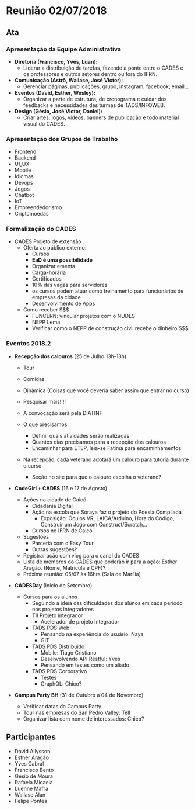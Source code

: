 # Reunião 02/07/2018

## Ata

### Apresentação da Equipe Administrativa

* **Diretoria (Francisco, Yves, Luan):**
  * Liderar a distribuição de tarefas, fazendo a ponte entre o CADES e os professores e outros setores dentro ou fora do IFRN.
* **Comunicação (Astrô, Wallase, José Victor):**
  * Gerenciar páginas, publicações, grupo, instagram, facebook, email...
* **Eventos (David, Esther, Wesley):**
  * Organizar a parte de estrutura, de cronograma e cuidar dos feedbacks e necessidades das turmas de TADS/INFOWEB.
* **Design (Gésio, José Victor, Daniel):**
  * Criar artes, logos, vídeos, banners de publicação e todo material visual do CADES.

### Apresentação dos Grupos de Trabalho

* Frontend
* Backend
* UI_UX
* Mobile
* Idiomas
* Devops
* Jogos
* Chatbot
* IoT
* Empreendedorismo
* Criptomoedas

### Formalização do CADES

* CADES Projeto de extensão
  * Oferta ao público externo:
    * Cursos
    * **EaD é uma possibilidade**
    * Organizar ementa
    * Carga-horária
    * Certificados
    * 10% das vagas para servidores
    * os cursos podem atuar como treinamento para funcionários de empresas da cidade
    * Desenvolvimento de Apps
  * Como receber $$$
    * FUNCERN: vincular projetos com o NUDES
    * NEPP Lema
    * Verificar como o NEPP de construção civil recebe o dinheiro $$$

### Eventos 2018.2

* **Recepção dos calouros** (25 de Julho 13h-18h)
  * Tour
  * Comidas
  * Dinâmica (Coisas que você deveria saber assim que entrar no curso)
  * Pesquisar mais!!!!
  
  * A convocação será pela DIATINF
  * O que precisamos:
    * Definir quais atividades serão realizadas
    * Quantos dias precisamos para a recepção dos calouros
    * Encaminhar para ETEP, leia-se Fatima para encaminhamentos
  * Na recepção, cada veterano adotará um calouro para tutoria durante o curso
    * Seção no site para que o calouro escolha o veterano?

* **CodeGirl + CADES** (16 e 17 de Agosto)
  * Ações na cidade de Caicó
    * Cidadania Digital
    * Ação na escola que Soraya faz o projeto do Poesia Compilada
      * Exposição: Óculos VR, LAICA/Arduino, Hora do Código, Construir um Jogo com Construct/Scratch...
    * Cursos no IFRN de Caicó 
  * Sugestões
    * Parceria com o Easy Tour
    * Outras sugestões?
  * Registrar ação com vlog para o canal do CADES
  * Lista de membros do CADES que poderão ir para a ação: Esther Aragão. (Nome, Matrícula e CPF)?
  * Próxima reunião: 05/07 às 16hrs (Sala de Marília)

* **CADESDay** (Início de Setembro)
  * Cursos para os alunos
    * Seguindo a ideia das dificuldades dos alunos em cada período nos projetos integradores
    * TII Projeto integrador
      * Acelerador de projeto integrador
    * TADS PDS Web
      * Pensando na experiência do usuário: Naya
      * GIT
    * TADS PDS Distribuido
      * Mobile: Tiago Cristiano
      * Desenvolvendo API Restful: Yves
      * Pensando em testes como um aliado
    * TADS PDS Corporativo
      * Testes
      * GraphQL: Chico?

* **Campus Party BH** (31 de Outubro a 04 de Novembro)
  * Verificar datas da Campus Party 
  * Tour nas empresas do San Pedro Valley: Tell
  * Organizar lista com nome de interessados: Chico?

## Participantes

- David Allysson
- Esther Aragão
- Yves Cabral
- Francisco Bento
- Gésio de Moura
- Rafaela Micaela
- Luenne Mafra
- Wallase Alan
- Felipe Pontes